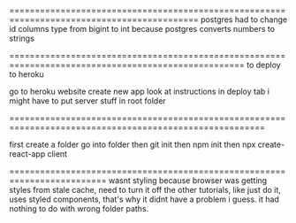 ===========================================================================================
postgres
had to change id columns type from bigint to int because postgres converts numbers to strings



====================================================================================================
to deploy to heroku

go to heroku website
create new app
look at instructions in deploy tab
i might have to put server stuff in root folder



========================================================================================================

first create a folder
go into folder then
git init
then npm init
then npx create-react-app client



=========================================================================
wasnt styling because browser was getting styles from stale cache, need to turn it off
the other tutorials, like just do it, uses styled components, that's why it didnt have a problem i guess. it had nothing to do with wrong folder paths. 